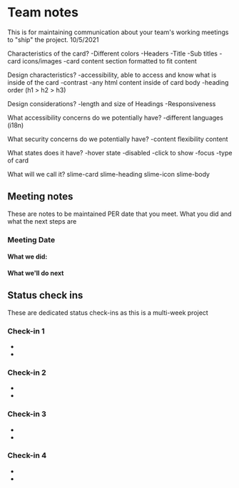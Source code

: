 # Team notes
This is for maintaining communication about your team's working meetings to "ship" the project.
10/5/2021

Characteristics of the card?
-Different colors
-Headers
-Title
-Sub titles
-card icons/images
-card content section formatted to fit content


Design characteristics?
-accessibility, able to access and know what is inside of the card
-contrast
-any html content inside of card body
-heading order (h1 > h2 > h3)


Design considerations?
-length and size of Headings
-Responsiveness


What accessibility concerns do we potentially have?
-different languages (i18n)

What security concerns do we potentially have?
-content flexibility content

What states does it have?
-hover state
-disabled
-click to show
-focus
-type of card

What will we call it?
slime-card
slime-heading
slime-icon
slime-body



## Meeting notes
These are notes to be maintained PER date that you meet. What you did and what the next steps are
### Meeting Date

#### What we did:


#### What we'll do next


## Status check ins
These are dedicated status check-ins as this is a multi-week project
### Check-in 1
- 
- 
### Check-in 2
- 
- 
### Check-in 3
- 
- 
### Check-in 4
- 
- 
